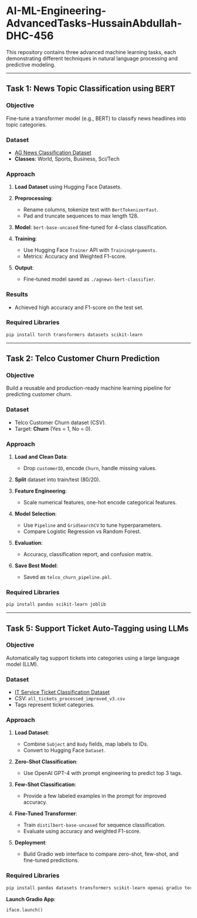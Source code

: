 # AI-ML-Engineering-AdvancedTasks-HussainAbdullah-DHC-456

This repository contains three advanced machine learning tasks, each demonstrating different techniques in natural language processing and predictive modeling.

---

## **Task 1: News Topic Classification using BERT**

### **Objective**

Fine-tune a transformer model (e.g., BERT) to classify news headlines into topic categories.

### **Dataset**

* [AG News Classification Dataset](https://www.kaggle.com/datasets/amananandrai/ag-news-classification-dataset)
* **Classes**: World, Sports, Business, Sci/Tech

### **Approach**

1. **Load Dataset** using Hugging Face Datasets.
2. **Preprocessing**:

   * Rename columns, tokenize text with `BertTokenizerFast`.
   * Pad and truncate sequences to max length 128.
3. **Model**: `bert-base-uncased` fine-tuned for 4-class classification.
4. **Training**:

   * Use Hugging Face `Trainer` API with `TrainingArguments`.
   * Metrics: Accuracy and Weighted F1-score.
5. **Output**:

   * Fine-tuned model saved as `./agnews-bert-classifier`.

### **Results**

* Achieved high accuracy and F1-score on the test set.

### **Required Libraries**

```bash
pip install torch transformers datasets scikit-learn
```

---

## **Task 2: Telco Customer Churn Prediction**

### **Objective**

Build a reusable and production-ready machine learning pipeline for predicting customer churn.

### **Dataset**

* Telco Customer Churn dataset (CSV).
* Target: **Churn** (Yes = 1, No = 0).

### **Approach**

1. **Load and Clean Data**:

   * Drop `customerID`, encode `Churn`, handle missing values.
2. **Split** dataset into train/test (80/20).
3. **Feature Engineering**:

   * Scale numerical features, one-hot encode categorical features.
4. **Model Selection**:

   * Use `Pipeline` and `GridSearchCV` to tune hyperparameters.
   * Compare Logistic Regression vs Random Forest.
5. **Evaluation**:

   * Accuracy, classification report, and confusion matrix.
6. **Save Best Model**:

   * Saved as `telco_churn_pipeline.pkl`.

### **Required Libraries**

```bash
pip install pandas scikit-learn joblib
```

---

## **Task 5: Support Ticket Auto-Tagging using LLMs**

### **Objective**

Automatically tag support tickets into categories using a large language model (LLM).

### **Dataset**

* [IT Service Ticket Classification Dataset](https://www.kaggle.com/datasets/adisongoh/it-service-ticket-classification-dataset)
* CSV: `all_tickets_processed_improved_v3.csv`
* Tags represent ticket categories.

### **Approach**

1. **Load Dataset**:

   * Combine `Subject` and `Body` fields, map labels to IDs.
   * Convert to Hugging Face `Dataset`.
2. **Zero-Shot Classification**:

   * Use OpenAI GPT-4 with prompt engineering to predict top 3 tags.
3. **Few-Shot Classification**:

   * Provide a few labeled examples in the prompt for improved accuracy.
4. **Fine-Tuned Transformer**:

   * Train `distilbert-base-uncased` for sequence classification.
   * Evaluate using accuracy and weighted F1-score.
5. **Deployment**:

   * Build Gradio web interface to compare zero-shot, few-shot, and fine-tuned predictions.

### **Required Libraries**

```bash
pip install pandas datasets transformers scikit-learn openai gradio torch
```

**Launch Gradio App**:

```python
iface.launch()
```
